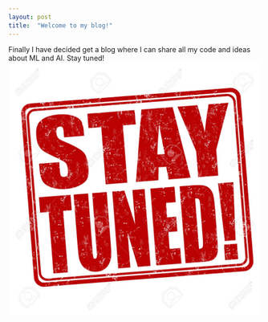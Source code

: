 ```yaml
---
layout: post
title:  "Welcome to my blog!"
---
```



Finally I have decided get a blog where I can share all my code and ideas about ML and AI. 
Stay tuned!
![Stay Tuned](/assets/staytuned.jpg)
